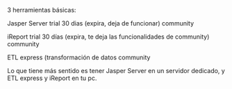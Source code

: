 3 herramientas básicas:

Jasper Server
  trial 30 dias (expira, deja de funcionar)
  community

iReport
  trial 30 días (expira, te deja las funcionalidades de community)
  community

ETL express (transformación de datos
  community
  

Lo que tiene más sentido es tener Jasper Server en un servidor dedicado, y ETL express y iReport en tu pc.


